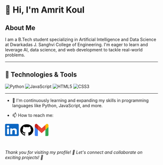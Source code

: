 
# 👋 Hi, I'm Amrit Koul 


## About Me

I am a B.Tech student specializing in Artificial Intelligence and Data Science at Dwarkadas J. Sanghvi College of Engineering. I'm eager to learn and leverage AI, data science, and web development to tackle real-world problems.

----
## 🔧 Technologies & Tools
![Python](https://img.shields.io/badge/-Python-3776AB?style=flat&logo=python&logoColor=white)
![JavaScript](https://img.shields.io/badge/-JavaScript-F7DF1E?style=flat&logo=javascript&logoColor=black)
![HTML5](https://img.shields.io/badge/-HTML5-E34F26?style=flat&logo=html5&logoColor=white)
![CSS3](https://img.shields.io/badge/-CSS3-1572B6?style=flat&logo=css3&logoColor=white)

----

- 🌱 I'm continuously learning and expanding my skills in programming languages like Python, JavaScript, and more.

- 📫 How to reach me:<br>
<p align = "left">
<a href="https://www.linkedin.com/in/amrit-koul/" target="_blank"><img align="center" src="images/LinkedIn_Logo.png" alt="https://www.linkedin.com/in/amrit-koul/" height="40" width="45" /></a>
<a href="https://github.com/Amrit-koul" target="_blank"><img align="center" src="images/GitHub_Logo.png" alt="https://github.com/Amrit-koul" height="40" width="45" /></a>
<a href="mailto:amritkoul19@gmail.com" target="_blank"><img align="center" src="images/Gmail_icon.png" alt="https://github.com/Amrit-koul" height="40" width="45" /></a>
</p>
<br>

*Thank you for visiting my profile! 🤝 Let's connect and collaborate on exciting projects! 🚀*



